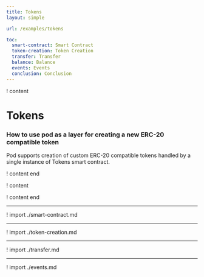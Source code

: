 ```yaml
---
title: Tokens 
layout: simple

url: /examples/tokens

toc:
  smart-contract: Smart Contract
  token-creation: Token Creation
  transfer: Transfer
  balance: Balance
  events: Events
  conclusion: Conclusion
---
```


! content

# Tokens

### How to use pod as a layer for creating a new ERC-20 compatible token 

Pod supports creation of custom ERC-20 compatible tokens handled by a single instance of Tokens smart contract.

! content end

! content

! content end

---

! import ./smart-contract.md

---

! import ./token-creation.md

---

! import ./transfer.md

---

! import ./events.md
